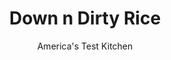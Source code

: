 ---
layout: ../../layouts/MarkdownPostLayout.astro
title: Down n Dirty Rice
author: America's Test Kitchen
pubDate: 2023-03-15
description: "Dirty rice gets its name from chicken giblets, livers, and hearts. But we wanted a less dirty version of this classic Cajun dish-one without the innards."
image_url: https://res.cloudinary.com/hksqkdlah/image/upload/ar_1:1,c_fill,dpr_2.0,f_auto,fl_lossy.progressive.strip_profile,g_faces:auto,q_auto:low,w_344/4413_sfs-boatk-dirtyrice-315544
tags: ["Side Dishes","Creole & Cajun","Rice","Cook's Country TV"]
calories: 1056
protein: 12
carbohydrates: 5
fats: 
fiber: 1
ingredients: ["1 tablespoon, vegetable oil","8 ounces, ground pork","1 , medium onion, chopped fine","1 rib, celery, chopped fine","1 , red bell pepper, seeded and chopped fine","3 cloves, garlic, minced","4 ounces, chicken livers, rinsed, trimmed of fat, and chopped fine","1/4 teaspoon, dried thyme","1/4 teaspoon, cayenne pepper",", Table salt","2 1/4 cups, low-sodium chicken broth","2 , bay leaves","1 1/2 cups, long grain white rice, rinsed","3 , scallions, sliced thin"]
serves: 6
time: ""
instructions: ["Heat oil in Dutch oven over medium heat until shimmering. Add pork and cook until browned, about 5 minutes. Stir in onion, celery, and bell pepper and cook until softened, about 10 minutes. Add garlic, chicken livers, thyme, cayenne, and 1 teaspoon salt and cook until browned, 3 to 5 minutes. Transfer to fine-mesh strainer set over bowl and cover with foil.","Increase heat to high and add chicken broth, bay leaves, and rice to empty pot. Scrape bottom of pot with wooden spoon to remove browned bits. Bring to boil, reduce heat to low, cover, and cook until rice is tender, 15 to 17 minutes. Remove from heat, discard bay leaves, and fluff rice with fork. Gently stir in drained meat and vegetable mixture (discarding any accumulated juices) and sprinkle with scallions. Serve immediately."]
nutrition: ["334 mg Potassium","165 mg Phosphorus","26 mg Calcium","2 mg Iron","18 mg Magnesium","463 mg Sodium","1 mg Zinc","11 g Fat","4 mg Niacin (B3)","5 g Monounsaturated","1 g Polyunsaturated","31 mg Vitamin C","92 mg Cholesterol","3 g Saturated","1 g Fiber","131 µg Folate (food)","1 g Sugars","11 µg Vitamin K","169 g Water","5 g Carbs","131 µg Folate equivalent (total)","12 g Protein","1 mg Vitamin E","3 µg Vitamin B12","660 µg Vitamin A","176 kcal Energy","1056 calories"]
notes: "Pass hot pepper sauce at the table for a real taste of Louisiana."
---
